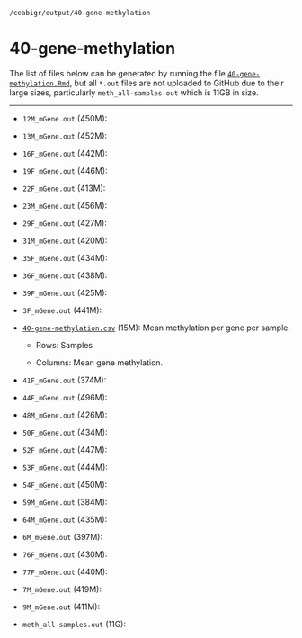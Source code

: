 `/ceabigr/output/40-gene-methylation`

# 40-gene-methylation

The list of files below can be generated by running the file [`40-gene-methylation.Rmd`](https://github.com/sr320/ceabigr/blob/main/code/40-gene-methylation.Rmd), but all `*.out` files are not uploaded to
GitHub due to their large sizes, particularly `meth_all-samples.out` which is 11GB in size.

---

- `12M_mGene.out` (450M):

- `13M_mGene.out` (452M):

- `16F_mGene.out` (442M):

- `19F_mGene.out` (446M):

- `22F_mGene.out` (413M):

- `23M_mGene.out` (456M):

- `29F_mGene.out` (427M):

- `31M_mGene.out` (420M):

- `35F_mGene.out` (434M):

- `36F_mGene.out` (438M):

- `39F_mGene.out` (425M):

- `3F_mGene.out` (441M):

- [`40-gene-methylation.csv`](https://github.com/sr320/ceabigr/blob/main/output/40-gene-methylation/40-gene-methylation.csv) (15M): Mean methylation per gene per sample.

  - Rows: Samples

  - Columns: Mean gene methylation.

- `41F_mGene.out` (374M):

- `44F_mGene.out` (496M):

- `48M_mGene.out` (426M):

- `50F_mGene.out` (434M):

- `52F_mGene.out` (447M):

- `53F_mGene.out` (444M):

- `54F_mGene.out` (450M):

- `59M_mGene.out` (384M):

- `64M_mGene.out` (435M):

- `6M_mGene.out` (397M):

- `76F_mGene.out` (430M):

- `77F_mGene.out` (440M):

- `7M_mGene.out` (419M):

- `9M_mGene.out` (411M):

- `meth_all-samples.out` (11G):

